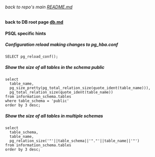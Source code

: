 ###### back to repo's main [README.md](../../README.md)
#### back to DB root page [db.md](./db.md)
#### PSQL specific hints
##### Configuration reload making changes to pg_hba.conf
```
SELECT pg_reload_conf();
```

##### Show the size of all tables in the schema *public*
```
select
  table_name,
  pg_size_pretty(pg_total_relation_size(quote_ident(table_name))),
  pg_total_relation_size(quote_ident(table_name))
from information_schema.tables
where table_schema = 'public'
order by 3 desc;
```

##### Show the size of all tables in multiple schemas
```
select 
  table_schema, 
  table_name,
  pg_relation_size('"'||table_schema||'"."'||table_name||'"')
from information_schema.tables
order by 3 desc;
```
